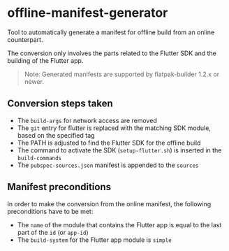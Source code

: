 # offline-manifest-generator

Tool to automatically generate a manifest for offline build from an online counterpart.

The conversion only involves the parts related to the Flutter SDK and the building of the Flutter app.

> Note: Generated manifests are supported by flatpak-builder 1.2.x or newer.

## Conversion steps taken

* The `build-args` for network access are removed
* The `git` entry for flutter is replaced with the matching SDK module, based on the specified tag
* The PATH is adjusted to find the Flutter SDK for the offline build
* The command to activate the SDK (`setup-flutter.sh`) is inserted in the `build-commands`
* The `pubspec-sources.json` manifest is appended to the `sources`

## Manifest preconditions

In order to make the conversion from the online manifest, the following preconditions have to be met:

* The `name` of the module that contains the Flutter app is equal to the last part of the `id` (or `app-id`)
* The `build-system` for the Flutter app module is `simple`
